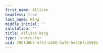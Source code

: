 ```yaml
---
first_name: Allison
headless: true
last_name: Wing
middle_initial: ''
salutation: ''
title: Allison Wing
type: instructor
uid: 29bfd0b7-4ff3-a206-5a76-5e22bfc3598b
---
```

